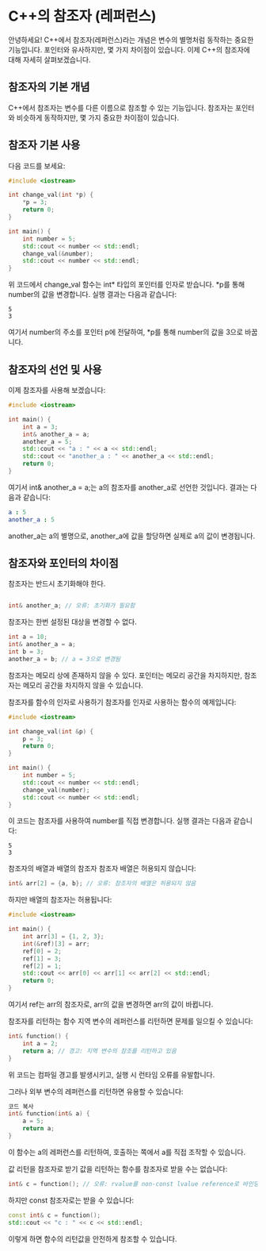 # C++의 참조자 (레퍼런스)
안녕하세요! C++에서 참조자(레퍼런스)라는 개념은 변수의 별명처럼 동작하는 중요한 기능입니다. 포인터와 유사하지만, 몇 가지 차이점이 있습니다. 이제 C++의 참조자에 대해 자세히 살펴보겠습니다.

## 참조자의 기본 개념
C++에서 참조자는 변수를 다른 이름으로 참조할 수 있는 기능입니다. 참조자는 포인터와 비슷하게 동작하지만, 몇 가지 중요한 차이점이 있습니다.

## 참조자 기본 사용
다음 코드를 보세요:

```cpp
#include <iostream>

int change_val(int *p) {
    *p = 3;
    return 0;
}

int main() {
    int number = 5;
    std::cout << number << std::endl;
    change_val(&number);
    std::cout << number << std::endl;
}
```
위 코드에서 change_val 함수는 int* 타입의 포인터를 인자로 받습니다. *p를 통해 number의 값을 변경합니다. 실행 결과는 다음과 같습니다:

```
5
3
```
여기서 number의 주소를 포인터 p에 전달하여, *p를 통해 number의 값을 3으로 바꿉니다.

## 참조자의 선언 및 사용
이제 참조자를 사용해 보겠습니다:

```cpp
#include <iostream>

int main() {
    int a = 3;
    int& another_a = a;
    another_a = 5;
    std::cout << "a : " << a << std::endl;
    std::cout << "another_a : " << another_a << std::endl;
    return 0;
}
```
여기서 int& another_a = a;는 a의 참조자를 another_a로 선언한 것입니다. 결과는 다음과 같습니다:

```yaml
a : 5
another_a : 5
```
another_a는 a의 별명으로, another_a에 값을 할당하면 실제로 a의 값이 변경됩니다.

## 참조자와 포인터의 차이점
참조자는 반드시 초기화해야 한다.

```cpp

int& another_a; // 오류: 초기화가 필요함
```
참조자는 한번 설정된 대상을 변경할 수 없다.

```cpp
int a = 10;
int& another_a = a;
int b = 3;
another_a = b; // a = 3으로 변경됨
```
참조자는 메모리 상에 존재하지 않을 수 있다.
포인터는 메모리 공간을 차지하지만, 참조자는 메모리 공간을 차지하지 않을 수 있습니다.

참조자를 함수의 인자로 사용하기
참조자를 인자로 사용하는 함수의 예제입니다:

```cpp
#include <iostream>

int change_val(int &p) {
    p = 3;
    return 0;
}

int main() {
    int number = 5;
    std::cout << number << std::endl;
    change_val(number);
    std::cout << number << std::endl;
}
```
이 코드는 참조자를 사용하여 number를 직접 변경합니다. 실행 결과는 다음과 같습니다:

```
5
3
```
참조자의 배열과 배열의 참조자
참조자 배열은 허용되지 않습니다:

```cpp
int& arr[2] = {a, b}; // 오류: 참조자의 배열은 허용되지 않음
```
하지만 배열의 참조자는 허용됩니다:

```cpp
#include <iostream>

int main() {
    int arr[3] = {1, 2, 3};
    int(&ref)[3] = arr;
    ref[0] = 2;
    ref[1] = 3;
    ref[2] = 1;
    std::cout << arr[0] << arr[1] << arr[2] << std::endl;
    return 0;
}
```
여기서 ref는 arr의 참조자로, arr의 값을 변경하면 arr의 값이 바뀝니다.

참조자를 리턴하는 함수
지역 변수의 레퍼런스를 리턴하면 문제를 일으킬 수 있습니다:

```cpp
int& function() {
    int a = 2;
    return a; // 경고: 지역 변수의 참조를 리턴하고 있음
}
```
위 코드는 컴파일 경고를 발생시키고, 실행 시 런타임 오류를 유발합니다.

그러나 외부 변수의 레퍼런스를 리턴하면 유용할 수 있습니다:

```cpp
코드 복사
int& function(int& a) {
    a = 5;
    return a;
}
```
이 함수는 a의 레퍼런스를 리턴하여, 호출하는 쪽에서 a를 직접 조작할 수 있습니다.

값 리턴을 참조자로 받기
값을 리턴하는 함수를 참조자로 받을 수는 없습니다:

```cpp
int& c = function(); // 오류: rvalue를 non-const lvalue reference로 바인딩할 수 없음
```
하지만 const 참조자로는 받을 수 있습니다:

```cpp
const int& c = function();
std::cout << "c : " << c << std::endl;
```
이렇게 하면 함수의 리턴값을 안전하게 참조할 수 있습니다.
